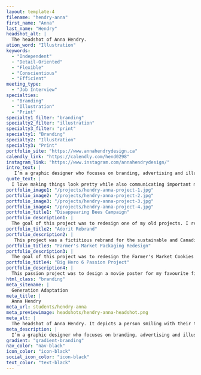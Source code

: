 ```yaml
---
layout: template-4
filename: "hendry-anna"
first_name: "Anna"
last_name: "Hendry"
headshot_alt: |
  The headshot of Anna Hendry.
ation_word: "Illustration"
keywords:
  - "Independent"
  - "Detail-Oriented"
  - "Flexible"
  - "Conscientious"
  - "Efficient"
meeting_type:
  - "Job Interview"
specialties:
  - "Branding"
  - "Illustration"
  - "Print"
specialty1_filter: "branding"
specialty2_filter: "illustration"
specialty3_filter: "print"
specialty1: "Branding"
specialty2: "Illustration"
specialty3: "Print"
portfolio_site: "https://www.annahendrydesign.ca"
calendly_link: "https://calendly.com/hend0298"
instagram_link: "https://www.instagram.com/annahendrydesign/"
intro_text: |
   I’m a graphic designer who focuses on branding, advertising and illustration. I love creating designs that are simple and modern with pretty colours.
quote_text: |
  I love making things look pretty while also communicating important messages.
portfolio_image1: "/projects/hendry-anna-project-1.jpg"
portfolio_image2: "/projects/hendry-anna-project-2.jpg"
portfolio_image3: "/projects/hendry-anna-project-3.jpg"
portfolio_image4: "/projects/hendry-anna-project-4.jpg"
portfolio_title1: "Disappearing Bees Campaign"
portfolio_description1: |
  The goal of this project was to redesign one of my old projects. I redesigned my old infographic about the issues revolving around bees. I wanted to be more intentional with the new design.
portfolio_title2: "Adorit Rebrand"
portfolio_description2: |
   This project was a fictitious rebrand for the sustainable and Canadian clothing store, Adorit. I saw potential in their brand and wanted to give it a modern twist.
portfolio_title3: "Farmer's Market Packaging Redesign"
portfolio_description3: |
  The goal of this project was to redesign the Farmer's Market Cookies packaging and make it more eco-friendly. The new design uses recyclable materials and gives it a more clean look.
portfolio_title4: "Big Hero 6 Passion Project"
portfolio_description4: |
  This passion project was to design a movie poster for my favourite film, Disney's Big Hero 6. I wanted to create a portfolio piece that showcased my illustration skills while also showing an innovative piece.
html_class: "branding"
meta_sitename: |
  Generation Adaptation
meta_title: |
  Anna Hendry
meta_url: students/hendry-anna
meta_previewimage: headshots/hendry-anna-headshot.png
meta_alt: |
  The headshot of Anna Hendry. It depicts a person smiling with their teeth showing, and mid length brown hair, whilst wearing a necklace.
meta_description: |
  I’m a graphic designer who focuses on branding, advertising and illustration. I love creating designs that are simple and modern with pretty colours.
gradient: "gradient-branding"
nav_color: "nav-black"
icon_color: "icon-black"
social_icon_color: "icon-black"
text_color: "text-black"
---
```

